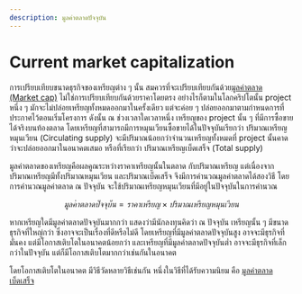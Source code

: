 ```yaml
---
description: มูลค่าตลาดปัจจุบัน
---
```


# Current market capitalization

การเปรียบเทียบขนาดธุรกิจของเหรียญต่าง ๆ นั้น สมควรที่จะเปรียบเทียบกันด้วย[มูลค่าตลาด \(Market cap\)](market-capitalization.md) ไม่ใช่การเปรียบเทียบกันด้วยราคาโดยตรง อย่างไรก็ตามในโลกคริปโตนั้น project หนึ่ง ๆ มักจะไม่ปล่อยเหรียญทั้งหมดออกมาในครั้งเดียว แต่จะค่อย ๆ ปล่อยออกมาตามกำหนดการที่ประกาศไว้ตอนเริ่มโครงการ ดังนั้น ณ ช่วงเวลาใดเวลาหนึ่ง เหรียญของ project นั้น ๆ ที่มีการซื้อขายได้จริงบนท้องตลาด โดยเหรียญที่สามารถมีการหมุนเวียนซื้อขายได้ในปัจจุบันเรียกว่า ปริมาณเหรียญหมุนเวียน \(Circulating supply\) จะมีปริมาณน้อยกว่าจำนวนเหรียญทั้งหมดที่ project นั้นคาดว่าจะปล่อยออกมาในอนาคตเสมอ หรือที่เรียกว่า ปริมาณเหรียญเบ็ดเสร็จ \(Total supply\)

มูลค่าตลาดของเหรียญคือผลคูณระหว่างราคาเหรียญนั้นในตลาด กับปริมาณเหรียญ แต่เนื่องจากปริมาณเหรียญมีทั้งปริมาณหมุนเวียน และปริมาณเบ็ดเสร็จ จึงมีการคำนวณมูลค่าตลาดได้สองวิธี โดยการคำนวณมูลค่าตลาด ณ ปัจจุบัน จะใช้ปริมาณเหรียญหมุนเวียนที่มีอยู่ในปัจจุบันในการคำนวณ

$$
มูลค่าตลาดปัจจุบัน = ราคาเหรียญ \times ปริมาณเหรียญหมุนเวียน
$$

หากเหรียญใดมีมูลค่าตลาดปัจจุบันมากกว่า แสดงว่ามีนักลงทุนคิดว่า ณ ปัจจุบัน เหรียญนั้น ๆ มีขนาดธุรกิจที่ใหญ่กว่า ซึ่งอาจจะเป็นเรื่องที่ดีหรือไม่ดี โดยเหรียญที่มีมูลค่าตลาดปัจจุบันสูง อาจจะมีธุรกิจที่มั่นคง แต่มีโอกาสเติบโตในอนาคตน้อยกว่า และเหรียญที่มีมูลค่าตลาดปัจจุบันต่ำ อาจจะมีธุรกิจที่เล็กกว่าในปัจจุบัน แต่ก็มีโอกาสเติบโตมากกว่าเช่นกันในอนาคต

โดยโอกาสเติบโตในอนาคต มีวิธีวัดหลายวิธีเช่นกัน หนึ่งในวิธีที่ได้รับความนิยม คือ [มูลค่าตลาดเบ็ดเสร็จ](fully-diluted-market-capitalization.md)

